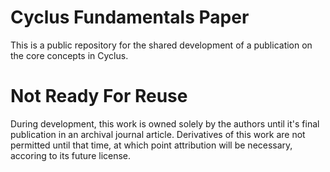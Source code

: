 Cyclus Fundamentals Paper
=========================

This is a public repository for the shared development of
a publication on the core concepts in Cyclus.

Not Ready For Reuse
====================

During development, this work is owned solely by the authors until it's final 
publication in an archival journal article. Derivatives of this work are not 
permitted until that time, at which point attribution will be necessary, 
accoring to its future license. 

